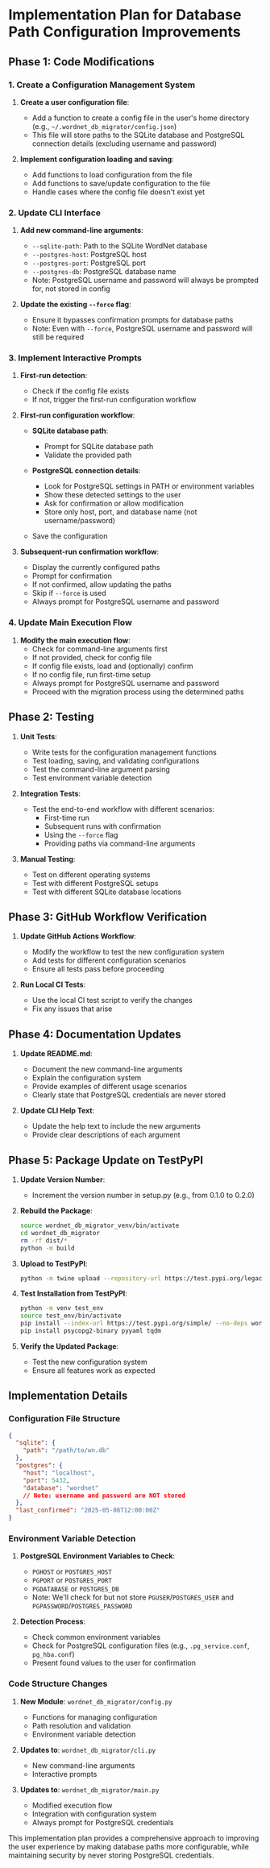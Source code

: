# Implementation Plan for Database Path Configuration Improvements

## Phase 1: Code Modifications

### 1. Create a Configuration Management System

1. **Create a user configuration file**:
   - Add a function to create a config file in the user's home directory (e.g., `~/.wordnet_db_migrator/config.json`)
   - This file will store paths to the SQLite database and PostgreSQL connection details (excluding username and password)

2. **Implement configuration loading and saving**:
   - Add functions to load configuration from the file
   - Add functions to save/update configuration to the file
   - Handle cases where the config file doesn't exist yet

### 2. Update CLI Interface

1. **Add new command-line arguments**:
   - `--sqlite-path`: Path to the SQLite WordNet database
   - `--postgres-host`: PostgreSQL host
   - `--postgres-port`: PostgreSQL port
   - `--postgres-db`: PostgreSQL database name
   - Note: PostgreSQL username and password will always be prompted for, not stored in config

2. **Update the existing `--force` flag**:
   - Ensure it bypasses confirmation prompts for database paths
   - Note: Even with `--force`, PostgreSQL username and password will still be required

### 3. Implement Interactive Prompts

1. **First-run detection**:
   - Check if the config file exists
   - If not, trigger the first-run configuration workflow

2. **First-run configuration workflow**:
   - **SQLite database path**:
     - Prompt for SQLite database path
     - Validate the provided path
   
   - **PostgreSQL connection details**:
     - Look for PostgreSQL settings in PATH or environment variables
     - Show these detected settings to the user
     - Ask for confirmation or allow modification
     - Store only host, port, and database name (not username/password)
   
   - Save the configuration

3. **Subsequent-run confirmation workflow**:
   - Display the currently configured paths
   - Prompt for confirmation
   - If not confirmed, allow updating the paths
   - Skip if `--force` is used
   - Always prompt for PostgreSQL username and password

### 4. Update Main Execution Flow

1. **Modify the main execution flow**:
   - Check for command-line arguments first
   - If not provided, check for config file
   - If config file exists, load and (optionally) confirm
   - If no config file, run first-time setup
   - Always prompt for PostgreSQL username and password
   - Proceed with the migration process using the determined paths

## Phase 2: Testing

1. **Unit Tests**:
   - Write tests for the configuration management functions
   - Test loading, saving, and validating configurations
   - Test the command-line argument parsing
   - Test environment variable detection

2. **Integration Tests**:
   - Test the end-to-end workflow with different scenarios:
     - First-time run
     - Subsequent runs with confirmation
     - Using the `--force` flag
     - Providing paths via command-line arguments

3. **Manual Testing**:
   - Test on different operating systems
   - Test with different PostgreSQL setups
   - Test with different SQLite database locations

## Phase 3: GitHub Workflow Verification

1. **Update GitHub Actions Workflow**:
   - Modify the workflow to test the new configuration system
   - Add tests for different configuration scenarios
   - Ensure all tests pass before proceeding

2. **Run Local CI Tests**:
   - Use the local CI test script to verify the changes
   - Fix any issues that arise

## Phase 4: Documentation Updates

1. **Update README.md**:
   - Document the new command-line arguments
   - Explain the configuration system
   - Provide examples of different usage scenarios
   - Clearly state that PostgreSQL credentials are never stored

2. **Update CLI Help Text**:
   - Update the help text to include the new arguments
   - Provide clear descriptions of each argument

## Phase 5: Package Update on TestPyPI

1. **Update Version Number**:
   - Increment the version number in setup.py (e.g., from 0.1.0 to 0.2.0)

2. **Rebuild the Package**:
   ```bash
   source wordnet_db_migrator_venv/bin/activate
   cd wordnet_db_migrator
   rm -rf dist/*
   python -m build
   ```

3. **Upload to TestPyPI**:
   ```bash
   python -m twine upload --repository-url https://test.pypi.org/legacy/ --username __token__ --password YOUR_TEST_PYPI_TOKEN dist/*
   ```

4. **Test Installation from TestPyPI**:
   ```bash
   python -m venv test_env
   source test_env/bin/activate
   pip install --index-url https://test.pypi.org/simple/ --no-deps wordnet-db-migrator
   pip install psycopg2-binary pyyaml tqdm
   ```

5. **Verify the Updated Package**:
   - Test the new configuration system
   - Ensure all features work as expected

## Implementation Details

### Configuration File Structure

```json
{
  "sqlite": {
    "path": "/path/to/wn.db"
  },
  "postgres": {
    "host": "localhost",
    "port": 5432,
    "database": "wordnet"
    // Note: username and password are NOT stored
  },
  "last_confirmed": "2025-05-08T12:00:00Z"
}
```

### Environment Variable Detection

1. **PostgreSQL Environment Variables to Check**:
   - `PGHOST` or `POSTGRES_HOST`
   - `PGPORT` or `POSTGRES_PORT`
   - `PGDATABASE` or `POSTGRES_DB`
   - Note: We'll check for but not store `PGUSER`/`POSTGRES_USER` and `PGPASSWORD`/`POSTGRES_PASSWORD`

2. **Detection Process**:
   - Check common environment variables
   - Check for PostgreSQL configuration files (e.g., `.pg_service.conf`, `pg_hba.conf`)
   - Present found values to the user for confirmation

### Code Structure Changes

1. **New Module**: `wordnet_db_migrator/config.py`
   - Functions for managing configuration
   - Path resolution and validation
   - Environment variable detection

2. **Updates to**: `wordnet_db_migrator/cli.py`
   - New command-line arguments
   - Interactive prompts

3. **Updates to**: `wordnet_db_migrator/main.py`
   - Modified execution flow
   - Integration with configuration system
   - Always prompt for PostgreSQL credentials

This implementation plan provides a comprehensive approach to improving the user experience by making database paths more configurable, while maintaining security by never storing PostgreSQL credentials.
